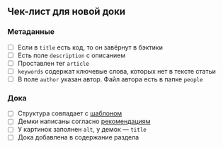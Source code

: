 ## Чек-лист для новой доки

### Метаданные

- [ ] Если в `title` есть код, то он завёрнут в бэктики
- [ ] Есть поле `description` с описанием
- [ ] Проставлен тег `article`
- [ ] `keywords` содержат ключевые слова, которых нет в тексте статьи
- [ ] В поле `author` указан автор. Файл автора есть в папке `people`

### Дока

- [ ] Структура совпадает с [шаблоном](https://github.com/doka-guide/content/blob/main/docs/examples/doka.md)
- [ ] Демки написаны согласно [рекомендациям](https://github.com/doka-guide/content/blob/main/docs/demos.md)
- [ ] У картинок заполнен `alt`, у демок — `title`
- [ ] Дока добавлена в содержание раздела

